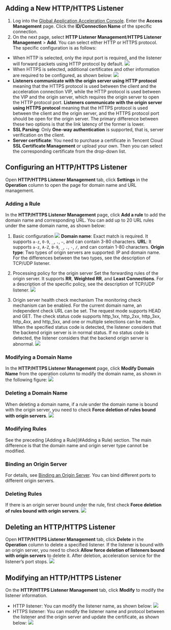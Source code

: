 ## Adding a New HTTP/HTTPS Listener
1. Log into the [Global Application Acceleration Console](https://console.cloud.tencent.com/gaap). Enter the **Access Management** page. Click the **ID/Connection Name** of the specific connection.
2. On the next page, select **HTTP Listener Management**/**HTTPS Listener Management** > **Add**. You can select either HTTP or HTTPS protocol. The specific configuration is as follows:
 - When HTTP is selected, only the input port is required, and the listener will forward packets using HTTP protocol by default.
 ![](https://main.qcloudimg.com/raw/06d55770bf98cff97442729fa1a3fdba.png)
 - When HTTPS is selected, additional certificates and other information are required to be configured, as shown below:
![](https://main.qcloudimg.com/raw/a1e5c97914c65a026f95d6ac6b83e658.png)
 - **Listeners communicate with the origin server using HTTP protocol** meaning that the HTTPS protocol is used between the client and the acceleration connection VIP, while the HTTP protocol is used between the VIP and the origin server, which requires the origin server to open the HTTP protocol port. **Listeners communicate with the origin server using HTTPS protocol** meaning that the HTTPS protocol is used between the client and the origin server, and the HTTPS protocol port should be open for the origin server. The primary difference between these two options is that the link latency of the former is lower.
 - **SSL Parsing**: Only **One-way authentication** is supported, that is, server verification on the client.
 - **Server certificate**: You need to purchase a certificate in Tencent Cloud **SSL Certificate Management** or upload your own. Then you can select the corresponding certificate from the drop-down list.

## Configuring an HTTP/HTTPS Listener
Open **HTTP/HTTPS Listener Management** tab, click **Settings** in the **Operation** column to open the page for domain name and URL management.
<span id ="Adding a Rule">
### Adding a Rule</span>
In the **HTTP/HTTPS Listener Management** page, click **Add a rule** to add the domain name and corresponding URL. You can add up to 20 URL rules under the same domain name, as shown below:
1. Basic configuration
![](https://main.qcloudimg.com/raw/b3cb374125b39dfb3584b241f4e96af4.png)
**Domain name**: Exact match is required. It supports `a-z`, `0-9`, `_`, `.`, `–`, and can contain 3-80 characters. 
**URL**: It supports `a-z`, `A-Z`, `0-9`, `_`, `.`, `-`, `/`, and can contain 1-80 characters.
**Origin type**: Two types of origin servers are supported: IP and domain name. For the differences between the two types, see the description of TCP/UDP listener.

2. Processing policy for the origin server
Set the forwarding rules of the origin server. It supports **RR**, **Weighted RR**, and **Least Connections**. For a description of the specific policy, see the description of TCP/UDP listener.
![](https://main.qcloudimg.com/raw/292d45db29f3ee3c991dacf5860e3868.png)
3. Origin server health check mechanism
The monitoring check mechanism can be enabled. For the current domain name, an independent check URL can be set. The request mode supports HEAD and GET. The check status code supports http_1xx, http_2xx, http_3xx, http_4xx, and http_5xx, and one or multiple selections can be made. When the specified status code is detected, the listener considers that the backend origin server is in normal status. If no status code is detected, the listener considers that the backend origin server is abnormal.
![](https://main.qcloudimg.com/raw/576a01ceb4a8eb66a31ca5c9506c6218.png)

### Modifying a Domain Name
In the **HTTP/HTTPS Listener Management** page, click **Modify Domain Name** from the operation column to modify the domain name, as shown in the following figure:
![](https://main.qcloudimg.com/raw/4a87419818656d855b2d431933cbff9e.png)

### Deleting a Domain Name
When deleting a domain name, if a rule under the domain name is bound with the origin server, you need to check **Force deletion of rules bound with origin servers**.
![](https://main.qcloudimg.com/raw/50987ba13431db15c467acfed88a3319.png)

### Modifying Rules
See the preceding [Adding a Rule](#Adding a Rule) section. The main difference is that the domain name and origin server type cannot be modified.

### Binding an Origin Server
For details, see [Binding an Origin Server](https://cloud.tencent.com/document/product/608/17849#.E7.AC.AC.E5.9B.9B.E6.AD.A5.EF.BC.9A.E7.BB.91.E5.AE.9A.E6.BA.90.E7.AB.99). You can bind different ports to different origin servers.

### Deleting Rules
If there is an origin server bound under the rule, first check **Force deletion of rules bound with origin servers**.
![](https://main.qcloudimg.com/raw/f0db28068f2f1d231af4f47db9ce124d.png)

## Deleting an HTTP/HTTPS Listener
Open **HTTP/HTTPS Listener Management** tab, click **Delete** in the **Operation** column to delete a specified listener. If the listener is bound with an origin server, you need to check **Allow force deletion of listeners bound with origin servers** to delete it. After deletion, acceleration service for the listener’s port stops.
![](https://main.qcloudimg.com/raw/2bd55dcafc2ffeb68dc70b937eb5e72a.png)

## Modifying an HTTP/HTTPS Listener
On the **HTTP/HTTPS Listener Management** tab, click **Modify** to modify the listener information.
- HTTP listener: You can modify the listener name, as shown below:
![](https://main.qcloudimg.com/raw/ea25a7af2f78c1581f137752bcd692fd.png)
- HTTPS listener: You can modify the listener name and protocol between the listener and the origin server and update the certificate, as shown below:
![](https://main.qcloudimg.com/raw/ea17d01d9ad0919e344d3e3460f63ee1.png)
